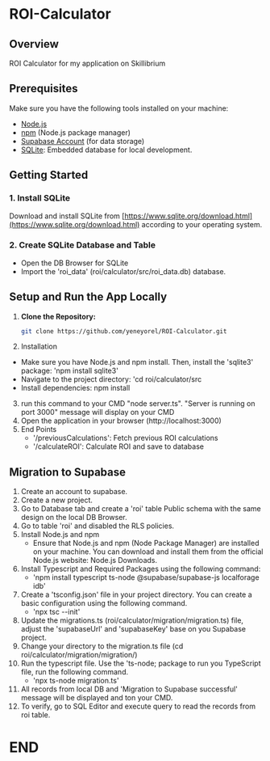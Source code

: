 # ROI-Calculator
## Overview

ROI Calculator for my application on Skillibrium

## Prerequisites

Make sure you have the following tools installed on your machine:

- [Node.js](https://nodejs.org/)
- [npm](https://www.npmjs.com/) (Node.js package manager)
- [Supabase Account](https://supabase.io/) (for data storage)
- [SQLite](https://www.sqlite.org/index.html): Embedded database for local development.
## Getting Started
### 1. Install SQLite

Download and install SQLite from [https://www.sqlite.org/download.html](https://www.sqlite.org/download.html) according to your operating system.

### 2. Create SQLite Database and Table

- Open the DB Browser for SQLite
- Import the 'roi_data' (roi/calculator/src/roi_data.db) database.

## Setup and Run the App Locally

1. **Clone the Repository:**
   ```bash
   git clone https://github.com/yeneyorel/ROI-Calculator.git
2. Installation
  - Make sure you have Node.js and npm install. Then, install the 'sqlite3' package:
  'npm install sqlite3'
  - Navigate to the project directory: 'cd roi/calculator/src
  - Install dependencies: npm install
3. run this command to your CMD "node server.ts". "Server is running on port 3000" message will display on your CMD
4. Open the application in your browser (http://localhost:3000)
5. End Points
   - '/previousCalculations': Fetch previous ROI calculations
   - '/calculateROI': Calculate ROI and save to database

## Migration to Supabase
1. Create an account to supabase.
2. Create a new project.
3. Go to Database tab and create a 'roi' table Public schema with the same design on the local DB Browser.
4. Go to table 'roi' and disabled the RLS policies.
5. Install Node.js and npm
   - Ensure that Node.js and npm (Node Package Manager) are installed on your machine. You can download and install them from the official Node.js website: Node.js Downloads.
6. Install Typescript and Required Packages using the following command:
   - 'npm install typescript ts-node @supabase/supabase-js localforage idb'
7. Create a 'tsconfig.json' file in your project directory. You can create a basic configuration using the following command.
   - 'npx tsc --init'
7. Update the migrations.ts (roi/calculator/migration/migration.ts) file, adjust the 'supabaseUrl' and 'supabaseKey' base on you Supabase project.
8. Change your directory to the migration.ts file (cd roi/calculator/migration/migration/)
9. Run the typescript file. Use the 'ts-node; package to run you TypeScript file, run the following command.
   - 'npx ts-node migration.ts'
10. All records from local DB and 'Migration to Supabase successful' message will be displayed and ton your CMD.
11. To verify, go to SQL Editor and execute query to read the records from roi table.


# END
   
